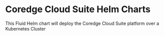 # Coredge Cloud Suite Helm Charts
This Fluid Helm chart will deploy the Coredge Cloud Suite platform over a Kubernetes Cluster 
